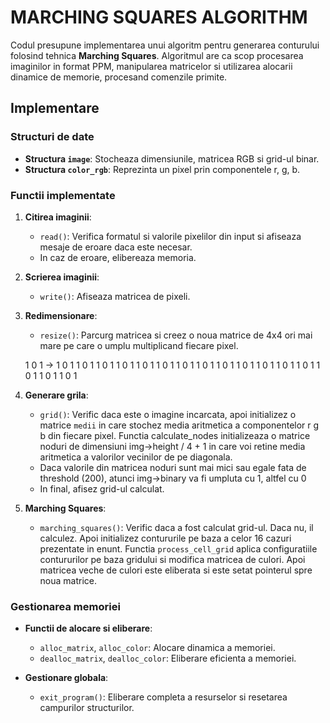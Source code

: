 # MARCHING SQUARES ALGORITHM

Codul presupune implementarea unui algoritm pentru generarea conturului
folosind tehnica **Marching Squares**. Algoritmul are ca scop
procesarea imaginilor in format PPM, manipularea matricelor si
utilizarea alocarii dinamice de memorie, procesand comenzile primite.

## Implementare

### Structuri de date

- **Structura `image`**: Stocheaza dimensiunile, matricea RGB si grid-ul binar.
- **Structura `color_rgb`**: Reprezinta un pixel prin componentele r, g, b.

### Functii implementate

1. **Citirea imaginii**:

   - `read()`: Verifica formatul si valorile pixelilor din input si afiseaza
     mesaje de eroare daca este necesar.
   - In caz de eroare, elibereaza memoria.

2. **Scrierea imaginii**:

   - `write()`: Afiseaza matricea de pixeli.

3. **Redimensionare**:

   - `resize()`: Parcurg matricea si creez o noua matrice de 4x4 ori mai mare
     pe care o umplu multiplicand fiecare pixel.

   1 0 1 -> 1 0 1
            1 0 1
            1 0 1
            1 0 1
            1 0 1
            1 0 1
            1 0 1
            1 0 1
            1 0 1
            1 0 1
            1 0 1
            1 0 1
            1 0 1
            1 0 1
            1 0 1
            1 0 1

4. **Generare grila**:

   - `grid()`: Verific daca este o imagine incarcata, apoi initializez
   o matrice `medii` in care stochez media aritmetica a componentelor
   r g b din fiecare pixel. Functia calculate_nodes initializeaza o
   matrice noduri de dimensiuni img->height / 4 + 1 in care voi retine
   media aritmetica a valorilor vecinilor de pe diagonala.
   - Daca valorile din matricea noduri sunt mai mici sau egale fata de
   threshold (200), atunci img->binary va fi umpluta cu 1, altfel cu 0
   - In final, afisez grid-ul calculat.

5. **Marching Squares**:
   - `marching_squares()`: Verific daca a fost calculat grid-ul. Daca nu, il
   calculez. Apoi initializez contururile pe baza a celor 16 cazuri prezentate
   in enunt. Functia `process_cell_grid` aplica configuratiile contururilor pe
   baza gridului si modifica matricea de culori. Apoi matricea veche de culori
   este eliberata si este setat pointerul spre noua matrice.

### Gestionarea memoriei

- **Functii de alocare si eliberare**:

  - `alloc_matrix`, `alloc_color`: Alocare dinamica a memoriei.
  - `dealloc_matrix`, `dealloc_color`: Eliberare eficienta a memoriei.

- **Gestionare globala**:
  - `exit_program()`: Eliberare completa a resurselor si resetarea
  campurilor structurilor.
